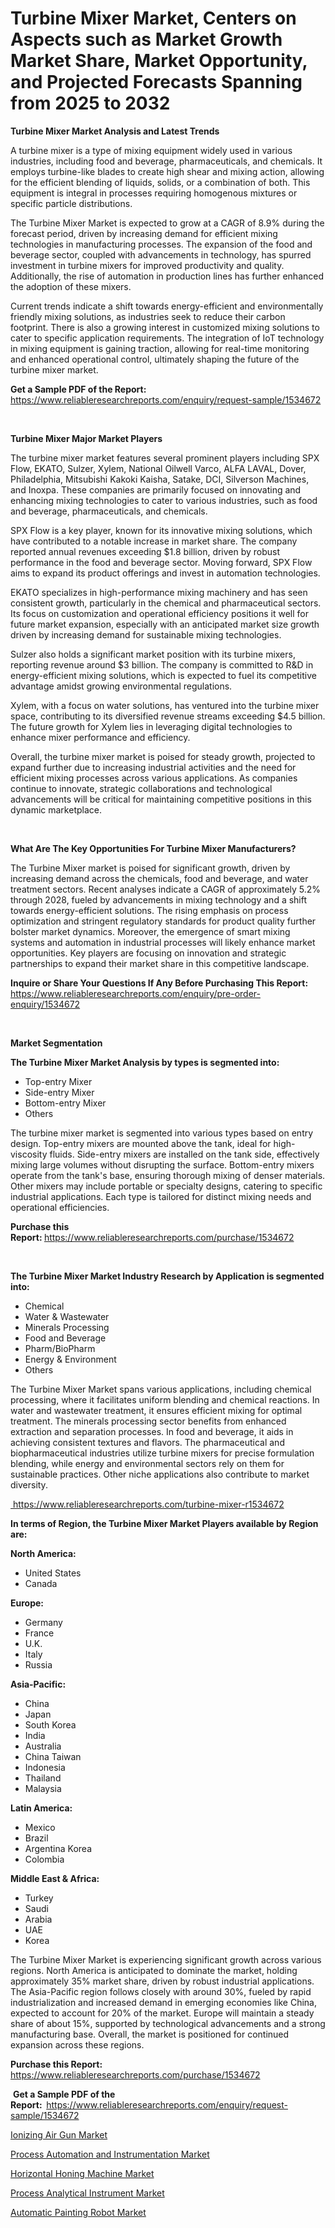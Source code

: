 <p><h1>Turbine Mixer Market, Centers on Aspects such as Market Growth Market Share, Market Opportunity, and Projected Forecasts Spanning from 2025 to 2032</h1></p><p><strong>Turbine Mixer Market Analysis and Latest Trends</strong></p>
<p><p>A turbine mixer is a type of mixing equipment widely used in various industries, including food and beverage, pharmaceuticals, and chemicals. It employs turbine-like blades to create high shear and mixing action, allowing for the efficient blending of liquids, solids, or a combination of both. This equipment is integral in processes requiring homogenous mixtures or specific particle distributions.</p><p>The Turbine Mixer Market is expected to grow at a CAGR of 8.9% during the forecast period, driven by increasing demand for efficient mixing technologies in manufacturing processes. The expansion of the food and beverage sector, coupled with advancements in technology, has spurred investment in turbine mixers for improved productivity and quality. Additionally, the rise of automation in production lines has further enhanced the adoption of these mixers.</p><p>Current trends indicate a shift towards energy-efficient and environmentally friendly mixing solutions, as industries seek to reduce their carbon footprint. There is also a growing interest in customized mixing solutions to cater to specific application requirements. The integration of IoT technology in mixing equipment is gaining traction, allowing for real-time monitoring and enhanced operational control, ultimately shaping the future of the turbine mixer market.</p></p>
<p><strong>Get a Sample PDF of the Report:&nbsp;</strong> <a href="https://www.reliableresearchreports.com/enquiry/request-sample/1534672?utm_campaign=37&utm_medium=2&utm_source=Github&utm_content=ia&utm_term=08042025&utm_id=turbine-mixer">https://www.reliableresearchreports.com/enquiry/request-sample/1534672</a></p>
<p>&nbsp;</p>
<p><strong>Turbine Mixer Major Market Players</strong></p>
<p><p>The turbine mixer market features several prominent players including SPX Flow, EKATO, Sulzer, Xylem, National Oilwell Varco, ALFA LAVAL, Dover, Philadelphia, Mitsubishi Kakoki Kaisha, Satake, DCI, Silverson Machines, and Inoxpa. These companies are primarily focused on innovating and enhancing mixing technologies to cater to various industries, such as food and beverage, pharmaceuticals, and chemicals.</p><p>SPX Flow is a key player, known for its innovative mixing solutions, which have contributed to a notable increase in market share. The company reported annual revenues exceeding $1.8 billion, driven by robust performance in the food and beverage sector. Moving forward, SPX Flow aims to expand its product offerings and invest in automation technologies.</p><p>EKATO specializes in high-performance mixing machinery and has seen consistent growth, particularly in the chemical and pharmaceutical sectors. Its focus on customization and operational efficiency positions it well for future market expansion, especially with an anticipated market size growth driven by increasing demand for sustainable mixing technologies.</p><p>Sulzer also holds a significant market position with its turbine mixers, reporting revenue around $3 billion. The company is committed to R&D in energy-efficient mixing solutions, which is expected to fuel its competitive advantage amidst growing environmental regulations.</p><p>Xylem, with a focus on water solutions, has ventured into the turbine mixer space, contributing to its diversified revenue streams exceeding $4.5 billion. The future growth for Xylem lies in leveraging digital technologies to enhance mixer performance and efficiency.</p><p>Overall, the turbine mixer market is poised for steady growth, projected to expand further due to increasing industrial activities and the need for efficient mixing processes across various applications. As companies continue to innovate, strategic collaborations and technological advancements will be critical for maintaining competitive positions in this dynamic marketplace.</p></p>
<p>&nbsp;</p>
<p><strong>What Are The Key Opportunities For Turbine Mixer Manufacturers?</strong></p>
<p><p>The Turbine Mixer market is poised for significant growth, driven by increasing demand across the chemicals, food and beverage, and water treatment sectors. Recent analyses indicate a CAGR of approximately 5.2% through 2028, fueled by advancements in mixing technology and a shift towards energy-efficient solutions. The rising emphasis on process optimization and stringent regulatory standards for product quality further bolster market dynamics. Moreover, the emergence of smart mixing systems and automation in industrial processes will likely enhance market opportunities. Key players are focusing on innovation and strategic partnerships to expand their market share in this competitive landscape.</p></p>
<p><strong>Inquire or Share Your Questions If Any Before Purchasing This Report:</strong> <a href="https://www.reliableresearchreports.com/enquiry/pre-order-enquiry/1534672?utm_campaign=37&utm_medium=2&utm_source=Github&utm_content=ia&utm_term=08042025&utm_id=turbine-mixer">https://www.reliableresearchreports.com/enquiry/pre-order-enquiry/1534672</a></p>
<p>&nbsp;</p>
<p><strong>Market Segmentation</strong></p>
<p><strong>The Turbine Mixer Market Analysis by types is segmented into:</strong></p>
<p><ul><li>Top-entry Mixer</li><li>Side-entry Mixer</li><li>Bottom-entry Mixer</li><li>Others</li></ul></p>
<p><p>The turbine mixer market is segmented into various types based on entry design. Top-entry mixers are mounted above the tank, ideal for high-viscosity fluids. Side-entry mixers are installed on the tank side, effectively mixing large volumes without disrupting the surface. Bottom-entry mixers operate from the tank's base, ensuring thorough mixing of denser materials. Other mixers may include portable or specialty designs, catering to specific industrial applications. Each type is tailored for distinct mixing needs and operational efficiencies.</p></p>
<p><strong>Purchase this Report:&nbsp;</strong><a href="https://www.reliableresearchreports.com/purchase/1534672?utm_campaign=37&utm_medium=2&utm_source=Github&utm_content=ia&utm_term=08042025&utm_id=turbine-mixer">https://www.reliableresearchreports.com/purchase/1534672</a></p>
<p>&nbsp;</p>
<p><strong>The Turbine Mixer Market Industry Research by Application is segmented into:</strong></p>
<p><ul><li>Chemical</li><li>Water & Wastewater</li><li>Minerals Processing</li><li>Food and Beverage</li><li>Pharm/BioPharm</li><li>Energy & Environment</li><li>Others</li></ul></p>
<p><p>The Turbine Mixer Market spans various applications, including chemical processing, where it facilitates uniform blending and chemical reactions. In water and wastewater treatment, it ensures efficient mixing for optimal treatment. The minerals processing sector benefits from enhanced extraction and separation processes. In food and beverage, it aids in achieving consistent textures and flavors. The pharmaceutical and biopharmaceutical industries utilize turbine mixers for precise formulation blending, while energy and environmental sectors rely on them for sustainable practices. Other niche applications also contribute to market diversity.</p></p>
<p><a href="https://www.reliableresearchreports.com/turbine-mixer-r1534672?utm_campaign=37&utm_medium=2&utm_source=Github&utm_content=ia&utm_term=08042025&utm_id=turbine-mixer">&nbsp;https://www.reliableresearchreports.com/turbine-mixer-r1534672</a></p>
<p><strong>In terms of Region, the Turbine Mixer Market Players available by Region are:</strong></p>
<p>
    <p> <strong> North America: </strong>
        <ul>
            <li>United States</li>
            <li>Canada</li>
        </ul>
        </p> 
    <p> <strong> Europe: </strong>
        <ul>
            <li>Germany</li>
            <li>France</li>
            <li>U.K.</li>
            <li>Italy</li>
            <li>Russia</li>
        </ul>
        </p> 
    <p> <strong> Asia-Pacific: </strong>
        <ul>
            <li>China</li>
            <li>Japan</li>
            <li>South Korea</li>
            <li>India</li>
            <li>Australia</li>
            <li>China Taiwan</li>
            <li>Indonesia</li>
            <li>Thailand</li>
            <li>Malaysia</li>
        </ul>
        </p> 
    <p> <strong> Latin America: </strong>
        <ul>
            <li>Mexico</li>
            <li>Brazil</li>
            <li>Argentina Korea</li>
            <li>Colombia</li>
        </ul>
        </p> 
    <p> <strong> Middle East & Africa: </strong>
        <ul>
            <li>Turkey</li>
            <li>Saudi</li>
            <li>Arabia</li>
            <li>UAE</li>
            <li>Korea</li>
        </ul>
    </p>
    </p>
<p><p>The Turbine Mixer Market is experiencing significant growth across various regions. North America is anticipated to dominate the market, holding approximately 35% market share, driven by robust industrial applications. The Asia-Pacific region follows closely with around 30%, fueled by rapid industrialization and increased demand in emerging economies like China, expected to account for 20% of the market. Europe will maintain a steady share of about 15%, supported by technological advancements and a strong manufacturing base. Overall, the market is positioned for continued expansion across these regions.</p></p>
<p><strong>Purchase this Report: </strong><a href="https://www.reliableresearchreports.com/purchase/1534672?utm_campaign=37&utm_medium=2&utm_source=Github&utm_content=ia&utm_term=08042025&utm_id=turbine-mixer">https://www.reliableresearchreports.com/purchase/1534672</a></p>
<p>&nbsp;<strong>Get a Sample PDF of the Report:&nbsp;&nbsp;</strong><a href="https://www.reliableresearchreports.com/enquiry/request-sample/1534672?utm_campaign=37&utm_medium=2&utm_source=Github&utm_content=ia&utm_term=08042025&utm_id=turbine-mixer">https://www.reliableresearchreports.com/enquiry/request-sample/1534672</a></p>
<p><strong></strong></p>
<p><p><a href="https://github.com/pelahotayabe/Market-Research-Report-List-1/blob/main/ionizing-air-gun-market.md?utm_campaign=37&utm_medium=2&utm_source=Github&utm_content=ia&utm_term=08042025&utm_id=turbine-mixer">Ionizing Air Gun Market</a></p><p><a href="https://github.com/elitasvimal/Market-Research-Report-List-1/blob/main/process-automation-and-instrumentation-market.md?utm_campaign=37&utm_medium=2&utm_source=Github&utm_content=ia&utm_term=08042025&utm_id=turbine-mixer">Process Automation and Instrumentation Market</a></p><p><a href="https://github.com/AngelaWalsh696/Market-Research-Report-List-2/blob/main/horizontal-honing-machine-market.md?utm_campaign=37&utm_medium=2&utm_source=Github&utm_content=ia&utm_term=08042025&utm_id=turbine-mixer">Horizontal Honing Machine Market</a></p><p><a href="https://github.com/raeezkenedz/Market-Research-Report-List-1/blob/main/process-analytical-instrument-market.md?utm_campaign=37&utm_medium=2&utm_source=Github&utm_content=ia&utm_term=08042025&utm_id=turbine-mixer">Process Analytical Instrument Market</a></p><p><a href="https://github.com/cheryjhonson/Market-Research-Report-List-1/blob/main/automatic-painting-robot-market.md?utm_campaign=37&utm_medium=2&utm_source=Github&utm_content=ia&utm_term=08042025&utm_id=turbine-mixer">Automatic Painting Robot Market</a></p></p>